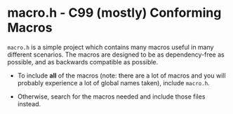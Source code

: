 # macro.h - C99 (mostly) Conforming Macros

`macro.h` is a simple project which contains many macros useful in many different scenarios. The macros are designed to be as dependency-free as possible, and as backwards compatible as possible.

- To include **all** of the macros (note: there are a lot of macros and you will probably experience a lot of global names taken), include `macro.h`.

- Otherwise, search for the macros needed and include those files instead.

